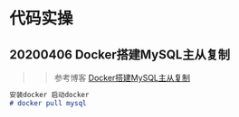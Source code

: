 # 代码实操

## 20200406 Docker搭建MySQL主从复制
>> 参考博客 [Docker搭建MySQL主从复制](https://www.cnblogs.com/undefined22/p/12635237.html)
```markdown
安装docker 启动docker
# docker pull mysql
```
